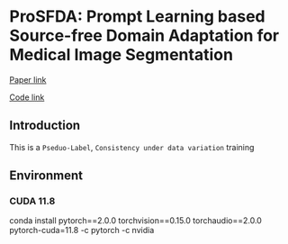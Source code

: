 # ProSFDA: Prompt Learning based Source-free Domain Adaptation for Medical Image Segmentation
[Paper link](https://arxiv.org/abs/2211.11514)

[Code link](https://github.com/ShishuaiHu/ProSFDA)

## Introduction
This is a `Pseduo-Label`, `Consistency under data variation` training

## Environment

### CUDA 11.8
conda install pytorch==2.0.0 torchvision==0.15.0 torchaudio==2.0.0 pytorch-cuda=11.8 -c pytorch -c nvidia
